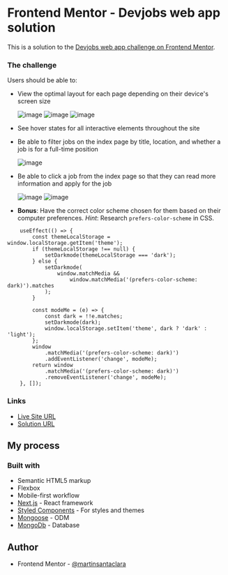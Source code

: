 # Frontend Mentor - Devjobs web app solution

This is a solution to the [Devjobs web app challenge on Frontend Mentor](https://www.frontendmentor.io/challenges/devjobs-web-app-HuvC_LP4l).

### The challenge

Users should be able to:

-   View the optimal layout for each page depending on their device's screen size

    ![image](https://user-images.githubusercontent.com/50521708/190878231-c2bfcf09-d912-430d-969a-0c4472765d9e.png)
    ![image](https://user-images.githubusercontent.com/50521708/190877535-e1772933-d595-401e-8f98-a9c451921e09.png)
    ![image](https://user-images.githubusercontent.com/50521708/190877437-e2ebda61-877d-460f-9dff-50ee6b08b0a5.png)

-   See hover states for all interactive elements throughout the site
-   Be able to filter jobs on the index page by title, location, and whether a job is for a full-time position

    ![image](https://user-images.githubusercontent.com/50521708/190877705-93c5a523-884c-4a8e-aebe-c2f4d0cfe5cc.png)

-   Be able to click a job from the index page so that they can read more information and apply for the job

    ![image](https://user-images.githubusercontent.com/50521708/190877576-a977b73e-68e7-4560-921b-7104627f7d2e.png)
    ![image](https://user-images.githubusercontent.com/50521708/190877617-ed043531-d0f7-4ffa-99ff-9c900b7dc396.png)

-   **Bonus**: Have the correct color scheme chosen for them based on their computer preferences. _Hint_: Research `prefers-color-scheme` in CSS.

```
    useEffect(() => {
        const themeLocalStorage = window.localStorage.getItem('theme');
        if (themeLocalStorage !== null) {
            setDarkmode(themeLocalStorage === 'dark');
        } else {
            setDarkmode(
                window.matchMedia &&
                    window.matchMedia('(prefers-color-scheme: dark)').matches
            );
        }

        const modeMe = (e) => {
            const dark = !!e.matches;
            setDarkmode(dark);
            window.localStorage.setItem('theme', dark ? 'dark' : 'light');
        };
        window
            .matchMedia('(prefers-color-scheme: dark)')
            .addEventListener('change', modeMe);
        return window
            .matchMedia('(prefers-color-scheme: dark)')
            .removeEventListener('change', modeMe);
    }, []);
```

### Links

-   [Live Site URL](https://frontmentor-devjobs.vercel.app/)
-   [Solution URL](https://github.com/martinsantaclara/devjobs-web-app.git)

## My process

### Built with

-   Semantic HTML5 markup
-   Flexbox
-   Mobile-first workflow
-   [Next.js](https://nextjs.org/) - React framework
-   [Styled Components](https://styled-components.com/) - For styles and themes
-   [Mongoose](https://mongoosejs.com/) - ODM
-   [MongoDb](https://www.mongodb.com/) - Database

## Author

-   Frontend Mentor - [@martinsantaclara](https://www.frontendmentor.io/profile/martinsantaclara)
